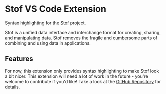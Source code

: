 # Stof VS Code Extension

Syntax highlighting for the [Stof](https://docs.stof.dev) project.

Stof is a unified data interface and interchange format for creating, sharing, and manipulating data. Stof removes the fragile and cumbersome parts of combining and using data in applications.

## Features

For now, this extension only provides syntax highlighting to make Stof look a bit nicer. This extension will need a lot of work in the future - you're welcome to contribute if you'd like! Take a look at the [GitHub Repository](https://github.com/dev-formata-io/stof-vscode) for details.
